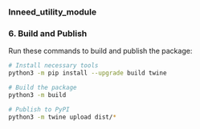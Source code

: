 ### Inneed_utility_module

### 6. **Build and Publish**

Run these commands to build and publish the package:

```bash
# Install necessary tools
python3 -m pip install --upgrade build twine

# Build the package
python3 -m build

# Publish to PyPI
python3 -m twine upload dist/*
```
